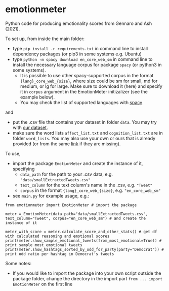 # emotionmeter
Python code for producing emotionality scores from Gennaro and Ash (2021).

To set up, from inside the main folder:

- type `pip install -r requirements.txt` in command line to install dependency packages (or pip3 in some systems e.g. Ubuntu)
- type `python -m spacy download en_core_web_sm` in command line to install the necessary language corpus for package `spacy` (or python3 in some systems). 
    - It is possible to use other spacy-supported corpus in the format `{lang}_core_web_{size}`, where size could be sm for small, md for medium, or lg for large. Make sure to download it (here) and specify it in `corpus` argument in the EmotionMeter initizalizer (see the example below). 
    - You may check the list of supported languages with [spacy](https://spacy.io/usage/models#languages)

and

- put the .csv file that contains your dataset in folder `data`. You may try with [our dataset](https://polybox.ethz.ch/index.php/s/Us2HeNYzsu509dm).
- make sure the word lists `affect_list.txt` and `cognition_list.txt` are in folder `word_lists`. You may also use your own or ours that is already provided (or from the same [link](https://polybox.ethz.ch/index.php/s/Us2HeNYzsu509dm) if they are missing). 

To use, 
- import the package `EmotionMeter` and create the instance of it, specifying 
    - `data_path` for the path to your .csv data, e.g. `"data/smallExtractedTweets.csv"`
    - `text_column` for the text column's name in the .csv, e.g. `"Tweet"`
    - `corpus` in the format `{lang}_core_web_{size}`, e.g. `"en_core_web_sm"`
- see `main.py` for example usage, e.g.:

```
from emotionmeter import EmotionMeter # import the package

meter = EmotionMeter(data_path="data/smallExtractedTweets.csv", text_column="Tweet", corpus="en_core_web_sm") # and create the instance of it

meter_with_score = meter.calculate_score_and_other_stats() # get df with calculated reasoning and emotional scores
print(meter.show_sample_emotional_tweets(from_most_emotional=True)) # print sample most emotional tweets
print(meter.show_hashtags_sorted_by_odd_for_party(party="Democrat")) # print odd ratio per hashtag in Democrat's tweets
```

Some notes:
- If you would like to import the package into your own script outside the package folder, change the directory in the import part `from ... import EmotionMeter` on the first line
